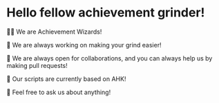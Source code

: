 # Hello fellow achievement grinder!
🧙‍♂️ We are Achievement Wizards!

🔭 We are always working on making your grind easier!

👯 We are always open for collaborations, and you can always help us by making pull requests!

🌱 Our scripts are currently based on AHK!

💬 Feel free to ask us about anything!
